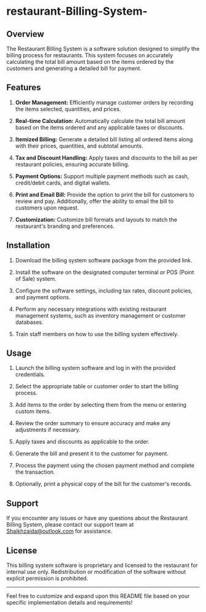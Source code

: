 # restaurant-Billing-System-



## Overview

The Restaurant Billing System is a software solution designed to simplify the billing process for restaurants. This system focuses on accurately calculating the total bill amount based on the items ordered by the customers and generating a detailed bill for payment.

## Features

1. **Order Management:** Efficiently manage customer orders by recording the items selected, quantities, and prices.

2. **Real-time Calculation:** Automatically calculate the total bill amount based on the items ordered and any applicable taxes or discounts.

3. **Itemized Billing:** Generate a detailed bill listing all ordered items along with their prices, quantities, and subtotal amounts.

4. **Tax and Discount Handling:** Apply taxes and discounts to the bill as per restaurant policies, ensuring accurate billing.

5. **Payment Options:** Support multiple payment methods such as cash, credit/debit cards, and digital wallets.

6. **Print and Email Bill:** Provide the option to print the bill for customers to review and pay. Additionally, offer the ability to email the bill to customers upon request.

7. **Customization:** Customize bill formats and layouts to match the restaurant's branding and preferences.

## Installation

1. Download the billing system software package from the provided link.

2. Install the software on the designated computer terminal or POS (Point of Sale) system.

3. Configure the software settings, including tax rates, discount policies, and payment options.

4. Perform any necessary integrations with existing restaurant management systems, such as inventory management or customer databases.

5. Train staff members on how to use the billing system effectively.

## Usage

1. Launch the billing system software and log in with the provided credentials.

2. Select the appropriate table or customer order to start the billing process.

3. Add items to the order by selecting them from the menu or entering custom items.

4. Review the order summary to ensure accuracy and make any adjustments if necessary.

5. Apply taxes and discounts as applicable to the order.

6. Generate the bill and present it to the customer for payment.

7. Process the payment using the chosen payment method and complete the transaction.

8. Optionally, print a physical copy of the bill for the customer's records.

## Support

If you encounter any issues or have any questions about the Restaurant Billing System, please contact our support team at Shaikhzaida@outlook.com for assistance.

## License

This billing system software is proprietary and licensed to the restaurant for internal use only. Redistribution or modification of the software without explicit permission is prohibited.

---
Feel free to customize and expand upon this README file based on your specific implementation details and requirements!

